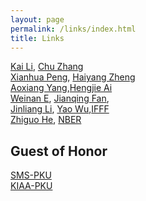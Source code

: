 ```yaml
---
layout: page
permalink: /links/index.html
title: Links
---
```

[Kai Li](https://english.phbs.pku.edu.cn/2021/fulltime_0317/140.html), [Chu Zhang](https://fina.hkust.edu.hk/faculty/directory/czhang)<br>
[Xianhua Peng](https://english.phbs.pku.edu.cn/2018/fulltime_0831/104.html), [Haiyang Zheng](https://english.phbs.pku.edu.cn/info/3812/44592.html)<br>
[Aoxiang Yang](https://english.phbs.pku.edu.cn/info/3812/44212.htm),[Hengjie Ai](https://business.wisc.edu/directory/profile/hengjie-ai/)<br>
[Weinan E](https://www.math.pku.edu.cn/jsdw/js_20180628175159671361/e_20180628175159671361/138270.html), [Jianqing Fan](https://fan.princeton.edu/), <br>
[Jinliang Li](https://www.sem.tsinghua.edu.cn/en/info/1216/7516.html), [Yao Wu](https://eco.btbu.edu.cn/szdw/axspx/jrbxx1/c38b99c54bd54dfebe297be0a12c8a05.html),[IFFF](http://www.iiif.tsinghua.edu.cn/)<br>
[Zhiguo He](https://www.gsb.stanford.edu/faculty-research/faculty/zhiguo-he),
 [NBER](https://www.nber.org/papers?page=1&perPage=50&sortBy=public_date)<br>

## Guest of Honor

[SMS-PKU](https://www.math.pku.edu.cn/index.html)<br>
[KIAA-PKU](https://kiaa.pku.edu.cn/index.html)
</div>
<br>
<br>
